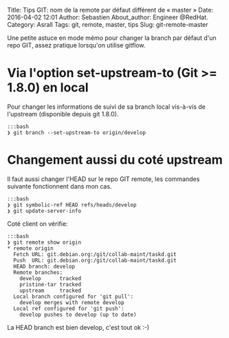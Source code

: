 Title: Tips GIT: nom de la remote par défaut différent de « master »
Date: 2016-04-02 12:01
Author: Sebastien
About_author: Engineer @RedHat.
Category: Asrall
Tags: git, remote, master, tips
Slug: git-remote-master

Une petite astuce en mode mémo pour changer la branch par défaut d'un repo
GIT, assez pratique lorsqu'on utilise gitflow.

# Via l'option set-upstream-to (Git >= 1.8.0) en local

Pour changer les informations de suivi de sa branch local vis-à-vis de
l'upstream (disponible depuis git 1.8.0).

    :::bash
    ❯ git branch --set-upstream-to origin/develop

# Changement aussi du coté upstream

Il faut aussi changer l'HEAD sur le repo GIT remote, les commandes suivante
fonctionnent dans mon cas.

    :::bash
    ❯ git symbolic-ref HEAD refs/heads/develop
    ❯ git update-server-info

Coté client on vérifie:

    :::bash
    ❯ git remote show origin
    * remote origin
      Fetch URL: git.debian.org:/git/collab-maint/taskd.git
      Push  URL: git.debian.org:/git/collab-maint/taskd.git
      HEAD branch: develop
      Remote branches:
        develop      tracked
        pristine-tar tracked
        upstream     tracked
      Local branch configured for 'git pull':
        develop merges with remote develop
      Local ref configured for 'git push':
        develop pushes to develop (up to date)

La HEAD branch est bien develop, c'est tout ok :-)
